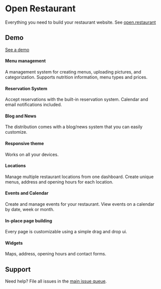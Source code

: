 Open Restaurant
=========

Everything you need to build your restaurant website. See [open.restaurant](http://open.restaurant)

## Demo

[See a demo](http://dev-demo-openrestaurant.pantheon.io/)

#### Menu management

A management system for creating menus, uploading pictures, and categorization. Supports nutrition information, menu types and prices.

#### Reservation System

Accept reservations with the built-in reservation system. Calendar and email notifications included.

#### Blog and News

The distribution comes with a blog/news system that you can easily customize.

#### Responsive theme

Works on all your devices.

#### Locations

Manage multiple restaurant locations from one dashboard. Create unique menus, address and opening hours for each location.

#### Events and Calendar

Create and manage events for your restaurant. View events on a calendar by date, week or month.

#### In-place page building

Every page is customizable using a simple drag and drop ui.

#### Widgets

Maps, address, opening hours and contact forms.

## Support

Need help? File all issues in the [main issue queue](https://github.com/openrestaurant/support/issues).


